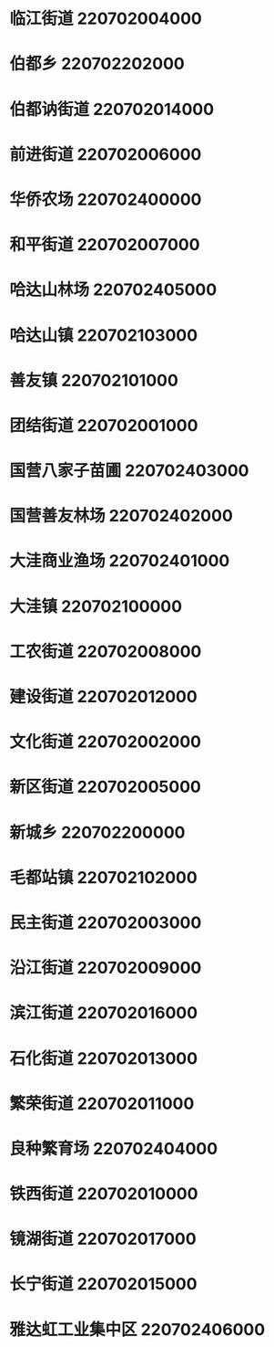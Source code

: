 # 临江街道 220702004000
# 伯都乡 220702202000
# 伯都讷街道 220702014000
# 前进街道 220702006000
# 华侨农场 220702400000
# 和平街道 220702007000
# 哈达山林场 220702405000
# 哈达山镇 220702103000
# 善友镇 220702101000
# 团结街道 220702001000
# 国营八家子苗圃 220702403000
# 国营善友林场 220702402000
# 大洼商业渔场 220702401000
# 大洼镇 220702100000
# 工农街道 220702008000
# 建设街道 220702012000
# 文化街道 220702002000
# 新区街道 220702005000
# 新城乡 220702200000
# 毛都站镇 220702102000
# 民主街道 220702003000
# 沿江街道 220702009000
# 滨江街道 220702016000
# 石化街道 220702013000
# 繁荣街道 220702011000
# 良种繁育场 220702404000
# 铁西街道 220702010000
# 镜湖街道 220702017000
# 长宁街道 220702015000
# 雅达虹工业集中区 220702406000
